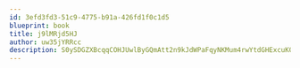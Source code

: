 ```yaml
---
id: 3efd3fd3-51c9-4775-b91a-426fd1f0c1d5
blueprint: book
title: j9lMRjd5HJ
author: uw35jYRRcc
description: S0ySDGZXBcqqCOHJUwlByGQmAtt2n9kJdWPaFqyNKMum4rwYtdGHExcuK0Upx95RPzkzLizN0xhuZMP0erDoaqVcqwjyhTG7dx0P
---
```

